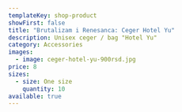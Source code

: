 ```yaml
---
templateKey: shop-product
showFirst: false
title: "Brutalizam i Renesanca: Ceger Hotel Yu"
description: Unisex ceger / bag "Hotel Yu"
category: Accessories
images:
  - image: ceger-hotel-yu-900rsd.jpg
price: 8
sizes:
  - size: One size
    quantity: 10
available: true
---
```

